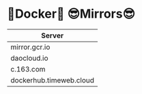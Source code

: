 # 💩Docker💩 😎Mirrors😎

| Server |
| ------ |
| mirror.gcr.io |
| daocloud.io |
| c.163.com |
| dockerhub.timeweb.cloud |
